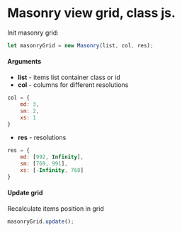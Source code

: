 # Masonry view grid, class js.
Init masonry grid:
```js
let masonryGrid = new Masonry(list, col, res);
```
#### Arguments
- <b>list</b> - items list container class or id
- <b>col</b> - columns for different resolutions
```javascript
col = {
    md: 3,
    sm: 2,
    xs: 1
}
```
- <b>res</b> - resolutions
```javascript
res = {
    md: [992, Infinity],
    sm: [769, 991],
    xs: [-Infinity, 768]
}
```

#### Update grid 
Recalculate items position in grid
```javascript
masonryGrid.update();
```
